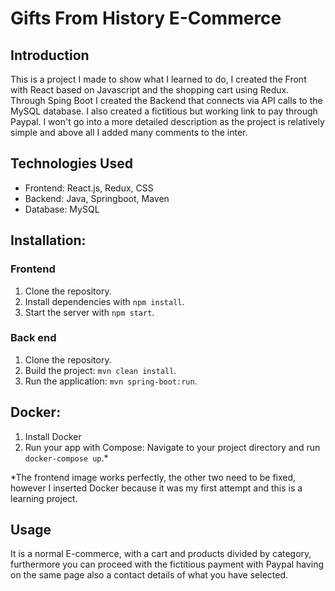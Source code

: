 # Gifts From History E-Commerce



## Introduction

This is a project I made to show what I learned to do, I created the Front with React based on Javascript and the shopping cart using Redux. Through Sping Boot I created the Backend that connects via API calls to the MySQL database. I also created a fictitious but working link to pay through Paypal.
I won't go into a more detailed description as the project is relatively simple and above all I added many comments to the inter.

## Technologies Used

- Frontend: React.js, Redux, CSS
- Backend: Java, Springboot, Maven
- Database: MySQL

## Installation:

### Frontend

1. Clone the repository.
2. Install dependencies with `npm install`.
3. Start the server with `npm start`.

### Back end

1. Clone the repository.
2. Build the project: `mvn clean install`.
3. Run the application: `mvn spring-boot:run`.

## Docker:

1. Install Docker
2. Run your app with Compose: Navigate to your project directory and run `docker-compose up`.\*

\*The frontend image works perfectly, the other two need to be fixed, however I inserted Docker because it was my first attempt and this is a learning project.

## Usage

It is a normal E-commerce, with a cart and products divided by category, furthermore you can proceed with the fictitious payment with Paypal having on the same page also a contact details of what you have selected.
